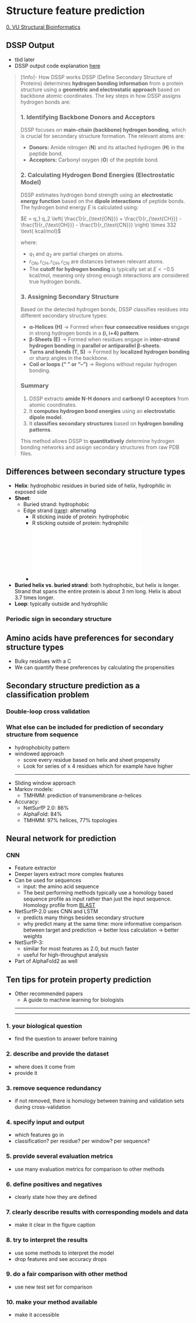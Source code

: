 # Structure feature prediction

[0. VU Structural Bioinformatics](Biology/VU%20Structural%20Bioinformatics/0.%20VU%20Structural%20Bioinformatics.md)

## DSSP Output

- tbd later
- DSSP output code explanation [here](https://swift.cmbi.umcn.nl/gv/dssp/DSSP_2.html)

> [!info]- How DSSP works
> DSSP (Define Secondary Structure of Proteins) determines **hydrogen bonding information** from a protein structure using a **geometric and electrostatic approach** based on backbone atomic coordinates. The key steps in how DSSP assigns hydrogen bonds are:
> 
> ### 1. Identifying Backbone Donors and Acceptors
> 
> DSSP focuses on **main-chain (backbone) hydrogen bonding**, which is crucial for secondary structure formation. The relevant atoms are:
> 
> - **Donors:** Amide nitrogen (**N**) and its attached hydrogen (**H**) in the peptide bond.
> - **Acceptors:** Carbonyl oxygen (**O**) of the peptide bond.
> 
> ### 2. Calculating Hydrogen Bond Energies (Electrostatic Model)
> 
> DSSP estimates hydrogen bond strength using an **electrostatic energy function** based on the **dipole interactions** of peptide bonds. The hydrogen bond energy $E$ is calculated using:
> 
> $E = q_1 q_2 \left( \frac{1}{r_{\text{ON}}} + \frac{1}{r_{\text{CH}}} - \frac{1}{r_{\text{OH}}} - \frac{1}{r_{\text{CN}}} \right) \times 332 \text{ kcal/mol}$
> 
> where:
> 
> - $q_1$ and $q_2$ are partial charges on atoms.
> - $r_{\text{ON}}, r_{\text{CH}}, r_{\text{OH}}, r_{\text{CN}}$ are distances between relevant atoms.
> - The **cutoff for hydrogen bonding** is typically set at $E < -0.5$ kcal/mol, meaning only strong enough interactions are considered true hydrogen bonds.
> 
> ### 3. Assigning Secondary Structure
> 
> Based on the detected hydrogen bonds, DSSP classifies residues into different secondary structure types:
> 
> - **α-Helices (H)** → Formed when **four consecutive residues** engage in strong hydrogen bonds in a **(i, i+4) pattern**.
> - **β-Sheets (E)** → Formed when residues engage in **inter-strand hydrogen bonding** in **parallel or antiparallel β-sheets**.
> - **Turns and bends (T, S)** → Formed by **localized hydrogen bonding** or sharp angles in the backbone.
> - **Coil or loops (“ ” or “–”)** → Regions without regular hydrogen bonding.
> 
> ### Summary
> 
> 1. DSSP extracts **amide N-H donors** and **carbonyl O acceptors** from atomic coordinates.
> 2. It **computes hydrogen bond energies** using an **electrostatic dipole model**.
> 3. It **classifies secondary structures** based on **hydrogen bonding patterns**.
> 
> This method allows DSSP to **quantitatively** determine hydrogen bonding networks and assign secondary structures from raw PDB files.

## Differences between secondary structure types

- **Helix**: hydrophobic residues in buried side of helix, hydrophilic in exposed side
- **Sheet**:
	- Buried strand: hydrophobic
	- Edge strand ([rare](Biology/VU%20Structural%20Bioinformatics/4.%20VU%20SB%20Introduction%20to%20Structure%20Prediction.md#Aggregated%20state)): alternating
		- R sticking inside of protein: hydrophobic
		- R sticking outside of protein: hydrophilic
		- ![5. VU SB Structure Feature Prediction 2025-02-17 10.02.21.excalidraw](5.%20VU%20SB%20Structure%20Feature%20Prediction%202025-02-17%2010.02.21.excalidraw.md)
- **Buried helix vs. buried strand**: both hydrophobic, but helix is longer. Strand that spans the entire protein is about 3 nm long. Helix is about 3.7 times longer.
- **Loop**: typically outside and hydrophilic

### Periodic sign in secondary structure


## Amino acids have preferences for secondary structure types

- Bulky residues with a C
- We can quantify these preferences by calculating the propensities

## Secondary structure prediction as a classification problem


### Double-loop cross validation



### What else can be included for prediction of secondary structure from sequence

- hydrophobicity pattern
- windowed approach
	- score every residue based on helix and sheet propensity
	- Look for series of $\ge$ 4 residues which for example have higher
	- --
- Sliding window approach 
- Markov models: 
	- TMHMM: prediction of transmembrane $\alpha$-helices
- Accuracy:
	- NetSurfP 2.0: 86%
	- AlphaFold: 84%
	- TMHMM: 97% helices, 77% topologies

## Neural network for prediction

### CNN

- Feature extractor
- Deeper layers extract more complex features
- Can be used for sequences
	- input: the amino acid sequence
	- The best performing methods typically use a homology based sequence profile as input rather than just the input sequence. Homology profile from [BLAST](3.%20MIT%20CompBio%20-%20Hashing,%20Database%20Search,%20BLAST%20algorithm.md#The%20BLAST%20Algorithm%20and%20Inexact%20Matching)
- NetSurfP-2.0 uses CNN and LSTM
	- predicts many things besides secondary structure
	- why predict many at the same time: more informative comparison between target and prediction -> better loss calculation -> better weights
- NetSurfP-3: 
	- similar for most features as 2.0, but much faster
	- useful for high-throughput analysis
- Part of AlphaFold2 as well

## Ten tips for protein property prediction

- Other recommended papers
	- A guide to machine learning for biologists
	- --
	- --

### 1. your biological question

- find the question to answer before training

### 2. describe and provide the dataset

- where does it come from
- provide it

### 3. remove sequence redundancy

- if not removed, there is homology between training and validation sets during cross-validation

### 4. specify input and output

- which features go in
- classification? per residue? per window? per sequence?

### 5. provide several evaluation metrics

- use many evaluation metrics for comparison to other methods

### 6. define positives and negatives

- clearly state how they are defined

### 7. clearly describe results with corresponding models and data

- make it clear in the figure caption

### 8. try to interpret the results

- use some methods to interpret the model
- drop features and see accuracy drops

### 9. do a fair comparison with other method

- use new test set for comparison

### 10. make your method available

- make it accessible